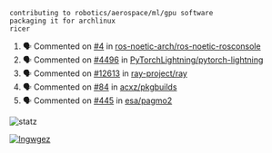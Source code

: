 ```
contributing to robotics/aerospace/ml/gpu software
packaging it for archlinux
ricer
```

<!--START_SECTION:activity-->
1. 🗣 Commented on [#4](https://github.com/ros-noetic-arch/ros-noetic-rosconsole/issues/4) in [ros-noetic-arch/ros-noetic-rosconsole](https://github.com/ros-noetic-arch/ros-noetic-rosconsole)
2. 🗣 Commented on [#4496](https://github.com/PyTorchLightning/pytorch-lightning/issues/4496) in [PyTorchLightning/pytorch-lightning](https://github.com/PyTorchLightning/pytorch-lightning)
3. 🗣 Commented on [#12613](https://github.com/ray-project/ray/issues/12613) in [ray-project/ray](https://github.com/ray-project/ray)
4. 🗣 Commented on [#84](https://github.com/acxz/pkgbuilds/issues/84) in [acxz/pkgbuilds](https://github.com/acxz/pkgbuilds)
5. 🗣 Commented on [#445](https://github.com/esa/pagmo2/issues/445) in [esa/pagmo2](https://github.com/esa/pagmo2)
<!--END_SECTION:activity-->


![statz](https://github-readme-stats.vercel.app/api?username=acxz&include_all_commits=true&show_icons=true)

[![lngwgez](https://github-readme-stats.vercel.app/api/top-langs/?username=acxz&layout=compact)](https://github.com/acxz/github-readme-stats)


<!--
**acxz/acxz** is a ✨ _special_ ✨ repository because its `README.md` (this file) appears on your GitHub profile.

Here are some ideas to get you started:

- 🔭 I’m currently working on ...
- 🌱 I’m currently learning ...
- 👯 I’m looking to collaborate on ...
- 🤔 I’m looking for help with ...
- 💬 Ask me about ...
- 📫 How to reach me: ...
- 😄 Pronouns: ...
- ⚡ Fun fact: ...
-->
